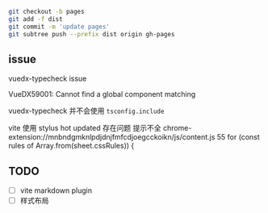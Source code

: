 ```bash
git checkout -b pages
git add -f dist 
git commit -m 'update pages'
git subtree push --prefix dist origin gh-pages
```

## issue
vuedx-typecheck issue

VueDX59001: Cannot find a global component matching

vuedx-typecheck 并不会使用 `tsconfig.include`

vite 使用 stylus hot updated 存在问题 提示不全
chrome-extension://mnbndgmknlpdjdnjfmfcdjoegcckoikn/js/content.js 55
for (const rules of Array.from(sheet.cssRules)) {

## TODO

- [ ] vite markdown plugin
- [ ] 样式布局
